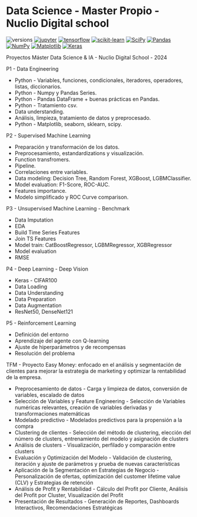 # Data Science - Master Propio - Nuclio Digital school
![versions](https://img.shields.io/pypi/pyversions/pybadges.svg)
[![jupyter](https://img.shields.io/badge/Jupyter-Lab-F37626.svg?style=flat&logo=Jupyter)](https://jupyterlab.readthedocs.io/en/stable)
[![tensorflow](https://img.shields.io/badge/TensorFlow-1.12-FF6F00.svg?style=flat&logo=tensorflow)](https://www.tensorflow.org)
[![scikit-learn](https://img.shields.io/badge/scikit--learn-%23F7931E.svg?style=for-the-badge&logo=scikit-learn&logoColor=white)](https://scikit-learn.org/stable/)
[![SciPy](https://img.shields.io/badge/SciPy-%230C55A5.svg?style=for-the-badge&logo=scipy&logoColor=%white)](https://docs.scipy.org/doc/scipy/)
[![Pandas](https://img.shields.io/badge/pandas-%23150458.svg?style=for-the-badge&logo=pandas&logoColor=white)](https://pandas.pydata.org/docs/)
[![NumPy](https://img.shields.io/badge/numpy-%23013243.svg?style=for-the-badge&logo=numpy&logoColor=white)](https://numpy.org/doc/#)
[![Matplotlib](https://img.shields.io/badge/Matplotlib-%23ffffff.svg?style=for-the-badge&logo=Matplotlib&logoColor=black)](https://matplotlib.org/stable/)
[![Keras](https://img.shields.io/badge/Keras-%23D00000.svg?style=for-the-badge&logo=Keras&logoColor=white)](https://keras.io/)


Proyectos Máster Data Science & IA - Nuclio Digital School - 2024

P1 - Data Engineering
* Python - Variables, funciones, condicionales, iteradores, operadores, listas, diccionarios.
* Python - Numpy y Pandas Series.
* Python - Pandas DataFrame + buenas prácticas en Pandas.
* Python - Tratamiento csv.
* Data understanding.
* Análisis, limpieza, tratamiento de datos y preprocesado.
* Python - Matplotlib, seaborn, sklearn, scipy.


P2 - Supervised Machine Learning 
* Preparación y transformación de los datos.
* Preprocesamiento, estandardizations y visualización.
* Function transfromers.
* Pipeline.
* Correlaciones entre variables.
* Data modeling:  Decision Tree, Random Forest, XGBoost, LGBMClassifier.
* Model evaluation: F1-Score, ROC-AUC.
* Features importance.
* Modelo simplificado y ROC Curve comparison.

P3 - Unsupervised Machine Learning - Benchmark
* Data Imputation
* EDA
* Build Time Series Features
* Join TS Features
* Model train: CatBoostRegressor, LGBMRegressor, XGBRegressor
* Model evaluation
* RMSE

P4 - Deep Learning - Deep Vision
* Keras - CIFAR100
* Data Loading
* Data Understanding
* Data Preparation
* Data Augmentation
* ResNet50, DenseNet121

P5 - Reinforcement Learning
* Definición del entorno
* Aprendizaje del agente con Q-learning
* Ajuste de hiperparámetros y de recompensas
* Resolución del problema

TFM - Proyecto Easy Money: enfocado en el análisis y segmentación de clientes para mejorar la estrategia de marketing y optimizar la rentabilidad de la empresa.
* Preprocesamiento de datos - Carga y limpieza de datos, conversión de variables, escalado de datos
* Selección de Variables y Feature Engineering - Selección de Variables numéricas relevantes, creación de variables derivadas y transformaciones matemáticas
* Modelado predictivo - Modelados predictivos para la propensión a la compra
* Clustering de clientes - Selección del método de clustering, elección del número de clusters, entrenamiento del modelo y asignación de clusters
* Análisis de clusters - Visualización, perfilado y comparación entre clusters
* Evaluación y Optimización del Modelo - Validación de clustering, iteración y ajuste de parámetros y prueba de nuevas características
* Aplicación de la Segmentación en Estrategias de Negocio - Personalización de ofertas, optimización del customer lifetime value (CLV) y Estrategias de retención
* Análisis de Profit y Rentabilidad - Cálculo del Profit por Cliente, Análisis del Profit por Cluster, Visualización del Profit
* Presentación de Resultados - Generación de Reportes, Dashboards Interactivos, Recomendaciones Estratégicas
